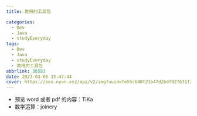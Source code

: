 ```yaml
---
title: 常用的工具包

categories:
  - Dev
  - Java
  - studyEveryday
tags:
  - Dev
  - Java
  - studyEveryday
  - 常用的工具包
abbrlink: 36582
date: 2023-03-06 15:47:44
cover: https://sex.nyan.xyz/api/v2/img?uuid=fe55cb48f21b47d2bdf9276f1f29a5cf
---
```


- 预览 word 或者 pdf 的内容：TiKa
- 数学运算：joinery